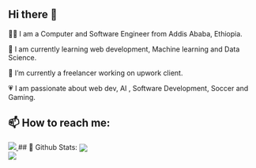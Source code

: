 
## Hi there 👋

👩‍💻  I am a Computer and Software Engineer from Addis Ababa, Ethiopia.


🌱  I am currently learning web development, Machine learning and Data Science.


🔭 I’m currently a freelancer working on upwork client.


💗 I am passionate about web dev, AI , Software Development, Soccer and Gaming.


## 📫 How to reach me:

<a href="www.linkedin.com/in/eyoel-tekle-613090203//">
  <img src="https://img.shields.io/badge/LinkedIn-0077B5?style=for-the-badge&logo=linkedin&logoColor=white" />
</a>
## 🌈 Github Stats:

<a href="https://github.com/EYOELTEKLE/github-readme-stats">
  <img align="center" src="https://github-readme-stats.vercel.app/api?username=EYOELTEKLE&count_private=true&show_icons=true&theme=jolly" />
</a>
<br>
<a href="https://github.com/EYOELTEKLE/github-readme-stats">
  <img align="center" src="https://github-readme-stats.vercel.app/api/top-langs/?username=EYOELTEKLE&layout=compact&theme=jolly" />
</a>

